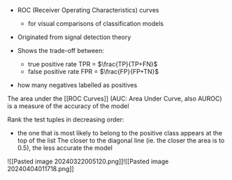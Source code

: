 - ROC (Receiver Operating Characteristics) curves
	- for visual comparisons of classification models

- Originated from signal detection theory
- Shows the trade-off between:
	- true positive rate TPR = $\frac{TP}{TP+FN}$
	- false positive rate FPR = $\frac{FP}{FP+TN}$
- how many negatives labelled as positives

The area under the [[ROC Curves]] (AUC: Area Under Curve, also AUROC) is a measure of the accuracy of the model

Rank the test tuples in decreasing order:
- the one that is most likely to belong to the positive class appears at the top of the list
The closer to the diagonal line (ie. the closer the area is to 0.5), the less accurate the model

![[Pasted image 20240322005120.png]]![[Pasted image 20240404011718.png]]